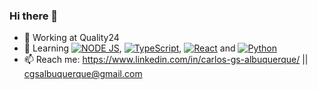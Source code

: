 ### Hi there 👋
- 🔭 Working at Quality24
- 🌱 Learning <a href="https://nodejs.org/en/"><img src="https://img.shields.io/badge/Node.js-339933?style=for-the-badge&logo=nodedotjs&logoColor=white" alt="NODE JS" /></a>, <a href="https://github.com/microsoft/TypeScript"><img src="https://img.shields.io/badge/TypeScript-007ACC?style=for-the-badge&logo=typescript&logoColor=white" alt="TypeScript" /></a>, <a href="https://reactjs.org/"><img src="https://img.shields.io/badge/React-20232A?style=for-the-badge&logo=react&logoColor=61DAFB" alt="React" /></a> and <a href="https://www.python.org"><img src="https://img.shields.io/badge/Python-FFD43B?style=for-the-badge&logo=python&logoColor=blue" alt="Python" /></a>
- 📫 Reach me: https://www.linkedin.com/in/carlos-gs-albuquerque/ || cgsalbuquerque@gmail.com
